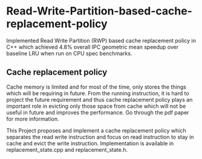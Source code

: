 # Read-Write-Partition-based-cache-replacement-policy

Implemented Read Write Partition (RWP) based cache replacement policy in C++ which achieved 4.8% overall IPC geometric mean speedup over baseline LRU when run on CPU spec benchmarks.

## Cache replacement policy
Cache memory is limited and for most of the time, only stores the things which will be requiring in future. From the running instruction, it is hard to project the future requirement and thus cache replacement policy plays an important role in evicting only those space from cache which will not be useful in future and improves the performance. Go through the pdf paper for more information.

This Project proposes and implement a cache replacement policy which separates the read write instruction and focus on read instruction to stay in cache and evict the write instruction. Implementation is available in replacement_state.cpp and replacement_state.h.
